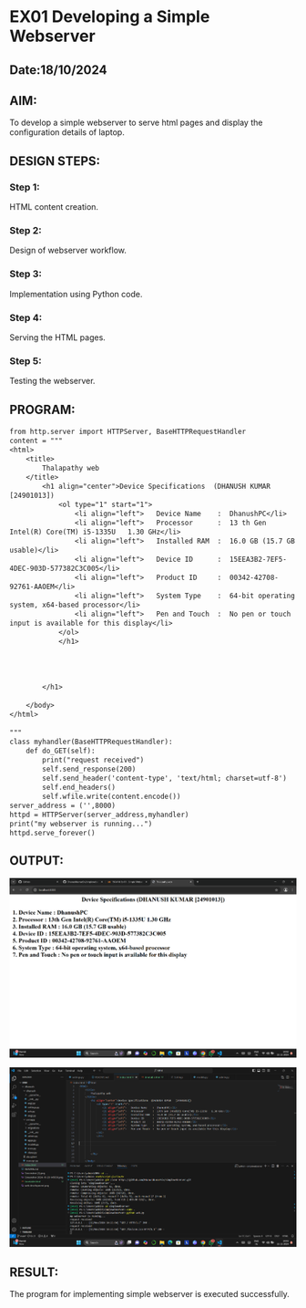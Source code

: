 # EX01 Developing a Simple Webserver
## Date:18/10/2024

## AIM:
To develop a simple webserver to serve html pages and display the configuration details of laptop.

## DESIGN STEPS:
### Step 1: 
HTML content creation.

### Step 2:
Design of webserver workflow.

### Step 3:
Implementation using Python code.

### Step 4:
Serving the HTML pages.

### Step 5:
Testing the webserver.

## PROGRAM:
```
from http.server import HTTPServer, BaseHTTPRequestHandler
content = """
<html>
    <title>
        Thalapathy web
    </title>
        <h1 align="center">Device Specifications  (DHANUSH KUMAR   [24901013])  
            <ol type="1" start="1">
                <li align="left">   Device Name    :  DhanushPC</li>
                <li align="left">   Processor      :  13 th Gen Intel(R) Core(TM) i5-1335U   1.30 GHz</li>
                <li align="left">   Installed RAM  :  16.0 GB (15.7 GB usable)</li>
                <li align="left">   Device ID      :  15EEA3B2-7EF5-4DEC-903D-577382C3C005</li>
                <li align="left">   Product ID     :  00342-42708-92761-AAOEM</li>
                <li align="left">   System Type    :  64-bit operating system, x64-based processor</li>
                <li align="left">   Pen and Touch  :  No pen or touch input is available for this display</li>
            </ol>    
            </h1>



        
        </h1>
        
    </body>
</html>

"""
class myhandler(BaseHTTPRequestHandler):
    def do_GET(self):
        print("request received")
        self.send_response(200)
        self.send_header('content-type', 'text/html; charset=utf-8')
        self.end_headers()
        self.wfile.write(content.encode())
server_address = ('',8000)
httpd = HTTPServer(server_address,myhandler)
print("my webserver is running...")
httpd.serve_forever()
```


## OUTPUT:

![alt text](<Screenshot 2024-11-11 144258-1-1.png>)

![alt text](<Screenshot 2024-11-11 144326-1-1.png>)



## RESULT:
The program for implementing simple webserver is executed successfully.
